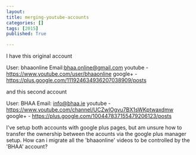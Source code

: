 ```yaml
---
layout: 
title: merging-youtube-accounts
categories: []
tags: [2015]
published: True

---
```


I have this original account

User: bhaaonline 
Email:bhaa.online@gmail.com
youtube - https://www.youtube.com/user/bhaaonline
google+ - https://plus.google.com/111924634936207038909/posts

and this second account 

User: BHAA 
Email: info@bhaa.ie
youtube - https://www.youtube.com/channel/UCZwIOgvu7BX1sWKptwaxdmw
google+ - https://plus.google.com/100447837155479206123/posts

I've setup both accounts with google plus pages, but am unsure how to transfer the ownership between the acounts via the google plus manager setup. How can i migrate all the 'bhaaonline' videos to be controlled by the 'BHAA' account?